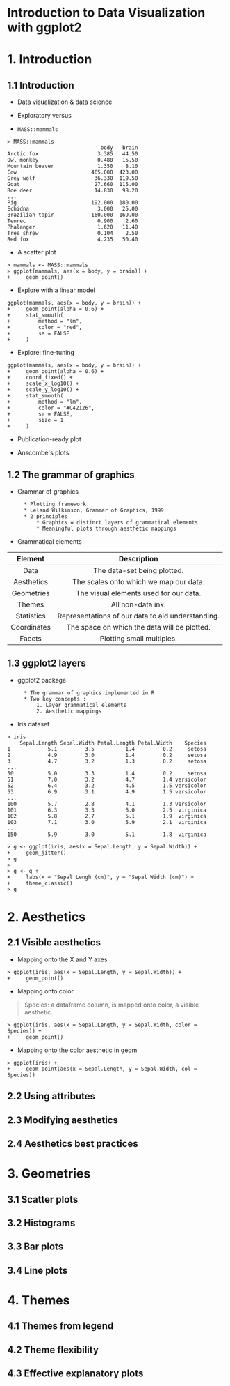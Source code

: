 Introduction to Data Visualization with ggplot2
===============================================

# 1. Introduction

## 1.1 Introduction

* Data visualization & data science  

* Exploratory versus  

* `MASS::mammals`

```
> MASS::mammals
                              body   brain
Arctic fox                   3.385   44.50
Owl monkey                   0.480   15.50
Mountain beaver              1.350    8.10
Cow                        465.000  423.00
Grey wolf                   36.330  119.50
Goat                        27.660  115.00
Roe deer                    14.830   98.20
...
Pig                        192.000  180.00
Echidna                      3.000   25.00
Brazilian tapir            160.000  169.00
Tenrec                       0.900    2.60
Phalanger                    1.620   11.40
Tree shrew                   0.104    2.50
Red fox                      4.235   50.40
```

* A scatter plot

```
> mammals <- MASS::mammals
> ggplot(mammals, aes(x = body, y = brain)) +
+     geom_point()
```

* Explore with a linear model

```
ggplot(mammals, aes(x = body, y = brain)) +
+     geom_point(alpha = 0.6) +
+     stat_smooth(
+         method = "lm",
+         color = "red",
+         se = FALSE
+     )
```

* Explore: fine-tuning

```
ggplot(mammals, aes(x = body, y = brain)) +
+     geom_point(alpha = 0.6) +
+     coord_fixed() +
+     scale_x_log10() +
+     scale_y_log10() +
+     stat_smooth(
+         method = "lm",
+         color = "#C42126",
+         se = FALSE,
+         size = 1
+     )
```

* Publication-ready plot

* Anscombe's plots 

## 1.2 The grammar of graphics

* Grammar of graphics

		* Plotting framework
		* Leland Wilkinson, Grammar of Graphics, 1999
		* 2 principles
		    * Graphics = distinct layers of grammatical elements
		    * Meaningful plots through aesthetic mappings

* Grammatical elements

|Element    |Description                                       |
|:---------:|:------------------------------------------------:|
|Data       |The data-set being plotted.                       |
|Aesthetics |The scales onto which we map our data.            |
|Geometries |The visual elements used for our data.            |
|Themes     |All non-data ink.                                 |
|Statistics |Representations of our data to aid understanding. |
|Coordinates|The space on which the data will be plotted.      |
|Facets     |Plotting small multiples.                         |

## 1.3 ggplot2 layers

* ggplot2 package

		* The grammar of graphics implemented in R
		* Two key concepts :
		    1. Layer grammatical elements
		    2. Aesthetic mappings

* Iris dataset

```
> iris
    Sepal.Length Sepal.Width Petal.Length Petal.Width    Species
1            5.1         3.5          1.4         0.2     setosa
2            4.9         3.0          1.4         0.2     setosa
3            4.7         3.2          1.3         0.2     setosa
...
50           5.0         3.3          1.4         0.2     setosa
51           7.0         3.2          4.7         1.4 versicolor
52           6.4         3.2          4.5         1.5 versicolor
53           6.9         3.1          4.9         1.5 versicolor
...
100          5.7         2.8          4.1         1.3 versicolor
101          6.3         3.3          6.0         2.5  virginica
102          5.8         2.7          5.1         1.9  virginica
103          7.1         3.0          5.9         2.1  virginica
...
150          5.9         3.0          5.1         1.8  virginica
```

```
> g <- ggplot(iris, aes(x = Sepal.Length, y = Sepal.Width)) +
+     geom_jitter()
> g
> 
> g <- g +
+     labs(x = "Sepal Lengh (cm)", y = "Sepal Width (cm)") +
+     theme_classic()
> g
```

# 2. Aesthetics

## 2.1 Visible aesthetics

* Mapping onto the X and Y axes

```
> ggplot(iris, aes(x = Sepal.Length, y = Sepal.Width)) +
+     geom_point()
```

* Mapping onto color

> Species: a dataframe column, is mapped onto color, a visible aesthetic.

```
> ggplot(iris, aes(x = Sepal.Length, y = Sepal.Width, color = Species)) +
+     geom_point()
```

* Mapping onto the color aesthetic in geom

```
> ggplot(iris) + 
+     geom_point(aes(x = Sepal.Length, y = Sepal.Width, col = Species))
```


## 2.2 Using attributes




## 2.3 Modifying aesthetics




## 2.4 Aesthetics best practices




# 3. Geometries

## 3.1 Scatter plots




## 3.2 Histograms




## 3.3 Bar plots



## 3.4 Line plots




# 4. Themes

## 4.1 Themes from legend



## 4.2 Theme flexibility



## 4.3 Effective explanatory plots









